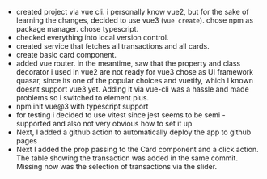 - created project via vue cli. i personally know vue2, but for the sake of learning the changes, decided to use vue3
  (`vue create`). chose npm as package manager. chose typescript.
- checked everything into local version control.
- created service that fetches all transactions and all cards.
- create basic card component.
- added vue router. in the meantime, saw that the property and class decorator i used in vue2 are not ready for vue3
  chose as UI framework quasar, since its one of the popular choices and vuetify, which I known doesnt support vue3 yet.
  Adding it via vue-cli was a hassle and made problems so i switched to element plus.
- npm init vue@3 with typescript support
- for testing i decided to use vitest since jest seems to be semi - supported and also
  not very obvious how to set it up
- Next, I added a github action to automatically deploy the app to github pages
- Next I added the prop passing to the Card component and a click action. The table showing the transaction
  was added in the same commit. Missing now was the selection of transactions via the slider.
